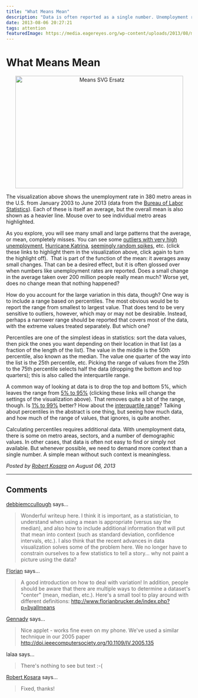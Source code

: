 ```yaml
---
title: "What Means Mean"
description: "Data is often reported as a single number. Unemployment rates, housing prices, crime, etc. are all boiled down to single numbers that average over a large population. But averages, or means, hide much of the richness of the underlying data, and without at least a sense of the spread of the data values, are largely meaningless."
date: 2013-08-06 20:27:21
tags: attention
featuredImage: https://media.eagereyes.org/wp-content/uploads/2013/08/means-teaser.png
---
```


# What Means Mean


<p align="center"><img class="aligncenter size-full wp-image-2543" alt="Means SVG Ersatz" src="https://media.eagereyes.org/wp-content/uploads/2013/08/means-ersatz.png" width="455" height="305" /></p>

The visualization above shows the unemployment rate in 380 metro areas in the U.S. from January 2003 to June 2013 (data from the <a href="http://www.bls.gov/lau/home.htm">Bureau of Labor Statistics</a>). Each of these is itself an average, but the overall mean is also shown as a heavier line. Mouse over to see individual metro areas highlighted.

As you explore, you will see many small and large patterns that the average, or mean, completely misses. You can see some <a href="javascript:toggle(['.MT062094', '.MT044974', '.MT432502']);">outliers with very high unemployment</a>, <a href="javascript:toggle(['.MT282506', '.MT283770', '.MT222934', '.MT221294', '.MT223538', '.MT222638']);">Hurricane Katrina</a>, <a href="javascript:toggle(['.MT124268', '.MT434950', '.MT184546']);">seemingly random spikes</a>, etc. (click these links to highlight them in the visualization above, click again to turn the highlight off).  That is part of the function of the mean: it averages away small changes. That can be a desired effect, but it is often glossed over when numbers like unemployment rates are reported. Does a small change in the average taken over 200 million people really mean much? Worse yet, does no change mean that nothing happened?

How do you account for the large variation in this data, though? One way is to include a range based on percentiles. The most obvious would be to report the range from smallest to largest value. That does tend to be very sensitive to outliers, however, which may or may not be desirable. Instead, perhaps a narrower range should be reported that covers most of the data, with the extreme values treated separately. But which one?

Percentiles are one of the simplest ideas in statistics: sort the data values, then pick the ones you want depending on their location in that list (as a fraction of the length of the list). The value in the middle is the 50th percentile, also known as the median. The value one quarter of the way into the list is the 25th percentile, etc. Picking the range of values from the 25th to the 75th percentile selects half the data (dropping the bottom and top quarters); this is also called the interquartile range.

A common way of looking at data is to drop the top and bottom 5%, which leaves the range from <a href="javascript:switchToPercentile(2);">5% to 95%</a> (clicking these links will change the settings of the visualization above). That removes quite a bit of the range, though. Is <a href="javascript:switchToPercentile(1);">1% to 99%</a> better? How about the <a href="javascript:switchToPercentile(6);">interquartile range</a>? Talking about percentiles in the abstract is one thing, but seeing how much data, and how much of the range of values, that ignores, is quite another.

Calculating percentiles requires additional data. With unemployment data, there is some on metro areas, sectors, and a number of demographic values. In other cases, that data is often not easy to find or simply not available. But whenever possible, we need to demand more context than a single number. A simple mean without such context is meaningless.


_Posted by <a href="/about">Robert Kosara</a> on August 06, 2013_


<aside class="comments">

---
## Comments

<a href="http://gravatar.com/debbiemccullough" rel="nofollow noopener" target="_blank">debbiemccullough</a> says…
>	Wonderful writeup here.  I think it is important, as a statistician, to understand when using a mean is appropriate (versus say the median), and also how to include additional information that will put that mean into context (such as standard deviation, confidence intervals, etc.).  I also think that the recent advances in data visualization solves some of the problem here.  We no longer have to constrain ourselves to a few statistics to tell a story... why not paint a picture using the data?

<a href="http://www.florianbrucker.de" rel="nofollow noopener" target="_blank">Florian</a> says…
>	A good introduction on how to deal with variation! In addition, people should be aware that there are multiple ways to determine a dataset's "center" (mean, median, etc.). Here's a small tool to play around with different definitions: http://www.florianbrucker.de/index.php?p=byallmeans

<a href="http://geoanalytics.net" rel="nofollow noopener" target="_blank">Gennady</a> says…
>	Nice applet - works fine even on my phone. We've used a similar technique in our 2005 paper http://doi.ieeecomputersociety.org/10.1109/IV.2005.135

lalaa says…
>	There's nothing to see but text :-(

<a href="/about" rel="nofollow noopener" target="_blank">Robert Kosara</a> says…
>	Fixed, thanks!

</aside>

